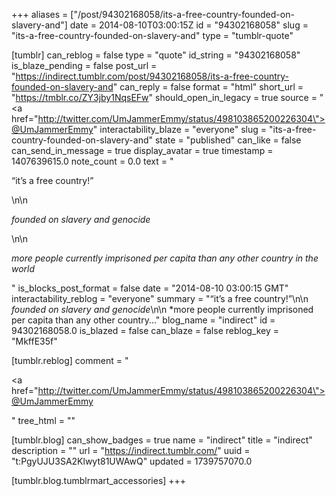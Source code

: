 +++
aliases = ["/post/94302168058/its-a-free-country-founded-on-slavery-and"]
date = 2014-08-10T03:00:15Z
id = "94302168058"
slug = "its-a-free-country-founded-on-slavery-and"
type = "tumblr-quote"

[tumblr]
can_reblog = false
type = "quote"
id_string = "94302168058"
is_blaze_pending = false
post_url = "https://indirect.tumblr.com/post/94302168058/its-a-free-country-founded-on-slavery-and"
can_reply = false
format = "html"
short_url = "https://tmblr.co/ZY3jby1NqsEFw"
should_open_in_legacy = true
source = "<a href=\"http://twitter.com/UmJammerEmmy/status/498103865200226304\">@UmJammerEmmy</a>"
interactability_blaze = "everyone"
slug = "its-a-free-country-founded-on-slavery-and"
state = "published"
can_like = false
can_send_in_message = true
display_avatar = true
timestamp = 1407639615.0
note_count = 0.0
text = "<p>&ldquo;it&rsquo;s a free country!&rdquo;</p>\n\n<p>*founded on slavery and genocide*</p>\n\n<p>*more people currently imprisoned per capita than any other country in the world*</p>"
is_blocks_post_format = false
date = "2014-08-10 03:00:15 GMT"
interactability_reblog = "everyone"
summary = "“it’s a free country!”\n\n *founded on slavery and genocide*\n\n *more people currently imprisoned per capita than any other country..."
blog_name = "indirect"
id = 94302168058.0
is_blazed = false
can_blaze = false
reblog_key = "MkffE35f"

[tumblr.reblog]
comment = "<p><a href=\"http://twitter.com/UmJammerEmmy/status/498103865200226304\">@UmJammerEmmy</a></p>"
tree_html = ""

[tumblr.blog]
can_show_badges = true
name = "indirect"
title = "indirect"
description = ""
url = "https://indirect.tumblr.com/"
uuid = "t:PgyUJU3SA2Klwyt81UWAwQ"
updated = 1739757070.0

[tumblr.blog.tumblrmart_accessories]
+++
